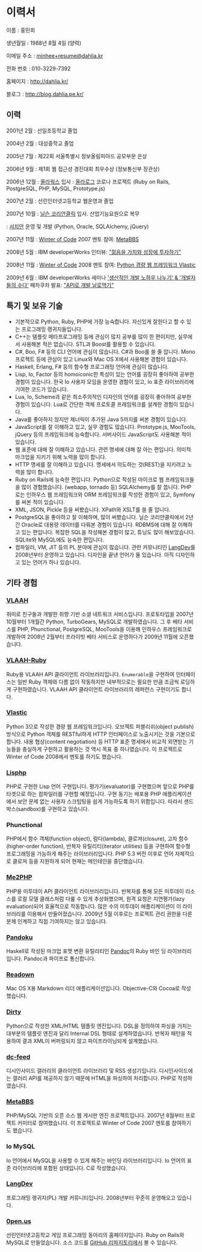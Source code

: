 이력서
======

이름
:	홍민희

생년월일
:	1988년 8월 4일 (양력)

이메일 주소
:   <minhee+resume@dahlia.kr>

전화 번호
:   010-3229-7392

홈페이지
:   <http://dahlia.kr/>

블로그
:   <http://blog.dahlia.pe.kr/>


이력
----

2001년 2월
:   선일초등학교 졸업

2004년 2월
:   대성중학교 졸업

2005년 7월
:   제22회 서울특별시 정보올림피아드 공모부문 은상

2006년 9월
:   제1회 웹 접근성 경진대회 최우수상 (정보통신부 장관상)

2006년 12월
:   [올라웍스][olaworks] 입사
:   [올라로그][olalog] 코로나 프로젝트 (Ruby on Rails, PostgreSQL, PHP,
    MySQL, Prototype.js)

2007년 2월
:   선린인터넷고등학교 웹운영과 졸업

2007년 10월
:   [닐슨 코리안클릭][kc] 입사. 산업기능요원으로 복무

:   [서치안][searchian] 운영 및 개발 (Python, Oracle, SQLAlchemy, jQuery)

2007년 11월
:   [Winter of Code][woc] 2007 멘토 참여: [MetaBBS][]

2008년 5월
:   IBM developerWorks 인터뷰: ["젊음을 가치와 성장에 투자하기"][dw-interview]

2008년 11월
:   [Winter of Code][woc] 2008 멘토 참여: [Python 경량 웹 프레임워크
    Vlastic][woc-2008-vlastic]

2009년 6월
:   IBM developerWorks 세미나 ['생산적인 개발 노하우 나누기' & '개발자들의
    수다'][dwlive-0905] 페차쿠차 발표: ["API로 개발 날로먹기"][dwlive-0905-p]

  [olaworks]: http://www.olaworks.com/
  [olalog]: http://olalog.com/
  [kc]: http://koreanclick.com/
  [searchian]: http://searchian.com/
  [woc]: http://woc.openmaru.com/
  [metabbs]: http://metabbs.org/
  [dw-interview]: http://www.ibm.com/developerworks/kr/interview/2008_05_1.html
  [woc-2008-vlastic]: http://blog.dahlia.pe.kr/articles/2008/12/21/woc-python-30%ec%9c%bc%eb%a1%9c-%eb%a7%8c%eb%93%9c%eb%8a%94-%ea%b2%bd%eb%9f%89-%ec%9b%b9-%ed%94%84%eb%a0%88%ec%9e%84%ec%9b%8c%ed%81%ac
  [dwlive-0905]: http://www.ibm.com/developerworks/kr/event/seminar/dwlive_0905/index.html
  [dwlive-0905-p]: http://blog.dahlia.pe.kr/articles/2009/06/28/api%eb%a1%9c-%ea%b0%9c%eb%b0%9c-%ec%95%bc%eb%b9%84%ed%95%98%ea%b2%8c-%eb%82%a0%eb%a1%9c%eb%a8%b9%ea%b8%b0


특기 및 보유 기술
-----------------

 - 기본적으로 Python, Ruby, PHP에 가장 능숙합니다. 자신있게 잘한다고 할 수 있는
   프로그래밍 랭귀지들입니다.
 - C++는 템플릿 메타프로그래밍 등에 관심이 많지 공부를 많이 한 편이지만,
   실무에서 사용해본 적은 없습니다. STL과 Boost를 활용할 수 있습니다.
 - C#, Boo, F# 등의 CLI 언어에 관심이 많습니다. C#과 Boo를 쓸 줄 압니다.
   Mono 프로젝트 등에 관심이 있고 Linux와 Mac OS X에서 사용해본 경험이 있습니다.
 - Haskell, Erlang, F# 등의 함수형 프로그래밍 언어에 관심이 많습니다.
 - Lisp, Io, Factor 등의 homoiconic한 특성이 있는 언어를 굉장히 좋아하여
   공부한 경험이 있습니다. 한국 Io 사용자 모임을 운영한 경험이 있고, Io 표준
   라이브러리에 기여한 코드가 있습니다.
 - Lua, Io, Scheme과 같은 최소주의적인 디자인의 언어를 굉장히 좋아하여
   공부한 경험이 있습니다. Lua로 간단한 객체 프로토콜 프레임워크를 설계한
   경험이 있습니다.
 - Java를 좋아하지 않지만 제너릭이 추가된 Java 5까지를 써본 경험이 있습니다.
 - JavaScript를 잘 이해하고 있고, 실무 경험도 많습니다. Prototype.js, MooTools,
   jQuery 등의 프레임워크에 능숙합니다. 서버사이드 JavaScript도 사용해본 적이
   있습니다. 
 - 웹 표준에 대해 잘 이해하고 있습니다. 관련 명세에 대해 잘 아는 편입니다.
   의미적 마크업을 지키기 위해 노력을 많이 합니다.
 - HTTP 명세를 잘 이해하고 있습니다. 명세에서 의도하는 것(REST)을 지키려고
   노력을 많이 합니다. 
 - Ruby on Rails에 능숙한 편입니다. Python으로 작성된 마이크로 웹 프레임워크들을
   많이 경험했습니다. (webapp, tornado 등) SQLAlchemy를 잘 씁니다. PHP로는
   인하우스 웹 프레임워크와 ORM 프레임워크를 작성한 경험이 있고, Symfony를
   써본 적이 있습니다. 
 - XML, JSON, Pickle 등을 써봤습니다. XPath와 XSLT를 쓸 줄 압니다.
 - PostgreSQL을 좋아하고 잘 이해하며, 많이 써봤습니다. 닐슨 코리안클릭에서 2년간
   Oracle로 대용량 데이터를 다뤄본 경험이 있습니다. RDBMS에 대해 잘 이해하고
   있는 편입니다. 복잡한 SQL을 작성해본 경험이 많고, 튜닝도 많이 해보았습니다.
   SQLite와 MySQL에도 능숙한 편입니다.
 - 컴파일러, VM, JIT 등의 PL 분야에 관심이 많습니다. 관련 커뮤니티인
   [LangDev][]를 2008년부터 운영하고 있습니다. 디자인을 끝낸 언어가 둘
   있습니다.  아직 디자인하고 있는 언어가 하나 있습니다.

  [langdev]: http://langdev.net/


기타 경험
---------

### [VLAAH][] ###

취미로 친구들과 개발한 취향 기반 소셜 네트워크 서비스입니다. 프로토타입을
2007년 10월부터 1개월간 Python, TurboGears, MySQL로 개발하였습니다. 그 후 베타
서비스를 PHP, Phunctional, PostgreSQL, MooTools을 이용해 인하우스 프레임워크로
개발하여 2008년 2월부터 프라이빗 베타 서비스로 운영하다가 2009년 11월에
오픈했습니다.

  [vlaah]: http://www.vlaah.com/


### [VLAAH-Ruby][] ###

Ruby용 VLAAH API 클라이언트 라이브러리입니다. `Enumerable`을 구현하여
인터페이스는 일반 Ruby 객체와 다름 없이 작동하지만 내부적으로는 필요한 만큼
조금씩 로딩하게 구현하였습니다. VLAAH API 클라이언트 라이브러리의 레퍼런스
구현이기도 합니다.

  [vlaah-ruby]: http://vlaah.rubyforge.org/


### [Vlastic][] ###

Python 3으로 작성한 경량 웹 프레임워크입니다. 오브젝트 퍼블리쉬(object publish)
방식으로 Python 객체를 RESTful하게 HTTP 인터페이스로 노출시키는 것을 기본으로
합니다. 내용 협상(content negotiation) 등 HTTP 표준 명세에서 비교적 외면받는
기능들을 충실하게 구현하고 활용하는 것 역시 목표 중 하나였습니다. 이 프로젝트로
Winter of Code 2008에서 멘토를 하기도 했습니다.

  [vlastic]: http://vlastic.ruree.net/


### [Lisphp][] ###

PHP로 구현한 Lisp 언어 구현입니다. 평가기(evaluator)를 구현했으며 앞으로 PHP를
타겟으로 하는 컴파일러를 구현할 예정입니다. 구현 동기는 배포용 PHP
애플리케이션에서 보안 문제 없는 사용자 스크팁팅을 쉽게 가능하도록 하기
위함입니다. 따라서 샌드박스(sandbox)를 구현하고 있습니다.

  [lisphp]: http://github.com/dahlia/lisphp


### Phunctional ###

PHP에서 함수 객체(function object), 람다(lambda), 클로져(closure), 고차
함수(higher-order function), 반복자 유틸리티(iterator utilities) 등을 구현하여
함수형 프로그래밍을 가능하게 해주는 라이브러리입니다. PHP 5.3 버전 이후로 언어
자체적으로 클로져 등을 지원하게 되어 현재는 메인테인을 중단했습니다.


### [Me2PHP][] ###

PHP용 미투데이 API 클라이언트 라이브러리입니다. 반복자를 통해 모든 미투데이
리소스를 로컬 모델 클래스처럼 다룰 수 있게 추상화했으며, 원격 요청은
지연평가(lazy evaluation)되어 효율적으로 작동합니다. 많은 수의 미투데이 
애플리케이션이 이 라이브러리를 이용해서 만들어졌습니다. 2009년 5월 이후로는
프로젝트 관리 권한을 다른 분께 인계하고 직접 기여하지는 않고 있습니다.

  [me2php]: http://justhing.dahlia.kr/me2php/


### [Pandoku][] ###

Haskell로 작성된 마크업 포맷 변환 유틸리티인 [Pandoc][]의 Ruby 바인
딩 라이브러리입니다. Pandoc과 파이프로 통신합니다.

  [pandoku]: http://github.com/dahlia/pandoku
  [pandoc]: http://johnmacfarlane.net/pandoc/


### [Readown][] ###

Mac OS X용 Markdown 리더 애플리케이션입니다. Objective-C와 Cocoa로 작성했습니다.

  [readown]: http://readown.googlecode.com/


### [Dirty][] ###

Python으로 작성한 XML/HTML 템플릿 엔진입니다. DSL을 정의하여 파싱을 거치는
대부분의 템플릿 엔진과 달리 Internal DSL 형태로 설계하였습니다. 반복자 패턴을
적용하여 결과 XML이 버퍼링되지 않고 파이프라이닝되게 설계했습니다.

  [dirty]: http://dirty.googlecode.com/


### [dc-feed][] ###

디시인사이드 갤러리의 클라이언트 라이브러리 및 RSS 생성기입니다.
디시인사이드에는 갤러리 API를 제공하지 않기 때문에 HTML을 파싱하여 처리합니다.
PHP로 작성하였습니다.

  [dc-feed]: http://github.com/dahlia/dc-feed


### [MetaBBS][] ###

PHP/MySQL 기반의 오픈 소스 웹 게시판 엔진 프로젝트입니다. 2007년 8월부터
프로젝트 커미터로 참여했습니다. 이 프로젝트로 Winter of Code 2007 멘토를
참여하기도 했습니다. 


### Io MySQL ###

Io 언어에서 MySQL을 사용할 수 있게 해주는 바인딩 라이브러리입니다. Io 언어의
표준 라이브러리에 포함된 상태입니다. C로 작성했습니다.


### [LangDev][] ###

프로그래밍 랭귀지(PL) 개발 커뮤니티입니다. 2008년부터 꾸준히 운영해오고
있습니다.


### [0pen.us][] ###

선린인터넷고등학교 게임 프로그래밍 동아리의 홈페이지입니다. Ruby on Rails와
MySQL로 만들었습니다. 소스 코드를 [GitHub 리파지토리에서][0pen-repos] 볼 수
있습니다.

  [0pen.us]: http://0pen.us/
  [0pen-repos]: http://github.com/goyange/0pen

